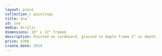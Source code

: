 ```yaml
---
layout: piece
collection_: paintings
title: Ina
id: ina
media: Acrylic
dimensions: 10" x 12" framed
description: Painted on cardboard, glassed in maple frame 2" in depth.
price: $300
create_date: 2014
---
```

